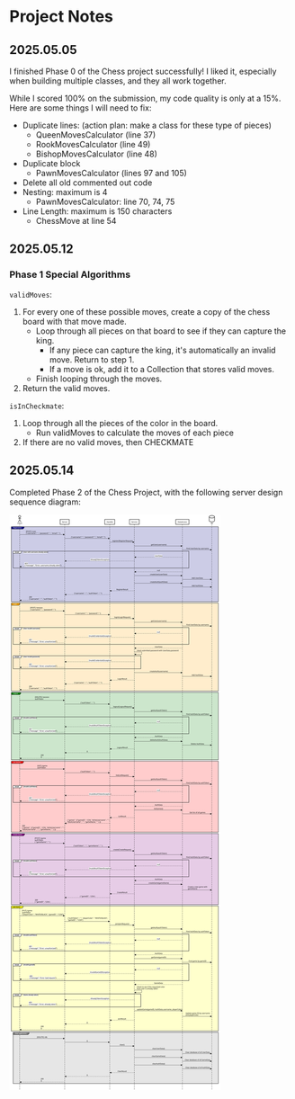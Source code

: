# Project Notes

## 2025.05.05

I finished Phase 0 of the Chess project successfully! I liked it, especially when building multiple classes, and they all work together.

While I scored 100% on the submission, my code quality is only at a 15%. Here are some things I will need to fix:

- Duplicate lines: (action plan: make a class for these type of pieces)
    - QueenMovesCalculator (line 37)
    - RookMovesCalculator (line 49)
    - BishopMovesCalculator (line 48)
- Duplicate block
    - PawnMovesCalculator (lines 97 and 105)
- Delete all old commented out code
- Nesting: maximum is 4
    - PawnMovesCalculator: line 70, 74, 75
- Line Length: maximum is 150 characters
    - ChessMove at line 54

## 2025.05.12

### Phase 1 Special Algorithms

`validMoves`:
1. For every one of these possible moves, create a copy of the chess board with that move made.
   - Loop through all pieces on that board to see if they can capture the king.
     - If any piece can capture the king, it's automatically an invalid move. Return to step 1.
     - If a move is ok, add it to a Collection that stores valid moves.
   - Finish looping through the moves.
2. Return the valid moves.

`isInCheckmate`:
1. Loop through all the pieces of the color in the board.
   - Run validMoves to calculate the moves of each piece
2. If there are no valid moves, then CHECKMATE

## 2025.05.14

Completed Phase 2 of the Chess Project, with the following server design sequence diagram:

![](chess_server_design.svg)
